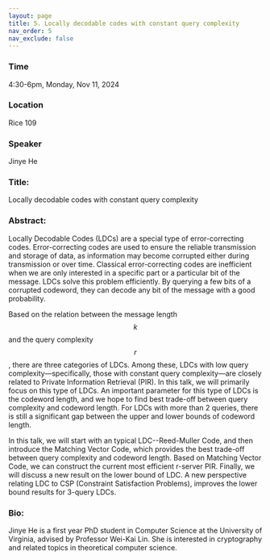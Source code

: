 ```yaml
---
layout: page
title: 5. Locally decodable codes with constant query complexity
nav_order: 5
nav_exclude: false
---
```


### Time
4:30-6pm, Monday, Nov 11, 2024

### Location
Rice 109

### Speaker
Jinye He

### Title:
Locally decodable codes with constant query complexity


### Abstract:
Locally Decodable Codes (LDCs) are a special type of error-correcting codes. Error-correcting codes are used to ensure the reliable transmission and storage of data, as information may become corrupted either during transmission or over time. Classical error-correcting codes are inefficient when we are only interested in a specific part or a particular bit of the message. LDCs solve this problem efficiently. By querying a few bits of a corrupted codeword, they can decode any bit of the message with a good probability.

Based on the relation between the message length $$k$$ and the query complexity $$r$$, there are three categories of LDCs. Among these, LDCs with low query complexity—specifically, those with constant query complexity—are closely related to Private Information Retrieval (PIR). In this talk, we will primarily focus on this type of LDCs. An important parameter for this type of LDCs is the codeword length, and we hope to find best trade-off between query complexity and codeword length. For LDCs with more than 2 queries, there is still a significant gap between the upper and lower bounds of codeword length.

In this talk, we will start with an typical LDC--Reed-Muller Code, and then introduce the Matching Vector Code, which provides the best trade-off between query complexity and codeword length. Based on Matching Vector Code, we can construct the current most efficient r-server PIR. Finally, we will discuss a new result on the lower bound of LDC. A new perspective relating LDC to CSP (Constraint Satisfaction Problems), improves the lower bound results for 3-query LDCs.


### Bio:
Jinye He is a first year PhD student in Computer Science at the University of Virginia, advised by Professor Wei-Kai Lin. She is interested in cryptography and related topics in theoretical computer science.
